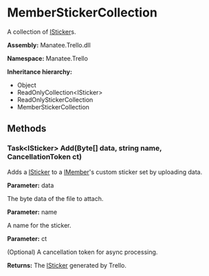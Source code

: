 # MemberStickerCollection

A collection of [ISticker](ISticker#isticker)s.

**Assembly:** Manatee.Trello.dll

**Namespace:** Manatee.Trello

**Inheritance hierarchy:**

- Object
- ReadOnlyCollection&lt;ISticker&gt;
- ReadOnlyStickerCollection
- MemberStickerCollection

## Methods

### Task&lt;ISticker&gt; Add(Byte[] data, string name, CancellationToken ct)

Adds a [ISticker](ISticker#isticker) to a [IMember](IMember#imember)&#39;s custom sticker set by uploading data.

**Parameter:** data

The byte data of the file to attach.

**Parameter:** name

A name for the sticker.

**Parameter:** ct

(Optional) A cancellation token for async processing.

**Returns:** The [ISticker](ISticker#isticker) generated by Trello.

